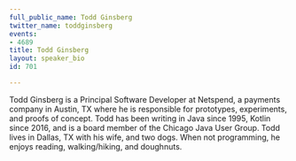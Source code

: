```yaml
---
full_public_name: Todd Ginsberg
twitter_name: toddginsberg
events:
- 4689
title: Todd Ginsberg
layout: speaker_bio
id: 701

---
```

Todd Ginsberg is a Principal Software Developer at Netspend, a payments company in Austin, TX where he is responsible for prototypes, experiments, and proofs of concept. Todd has been writing in Java since 1995, Kotlin since 2016, and is a board member of the Chicago Java User Group. Todd lives in Dallas, TX with his wife, and two dogs. When not programming, he enjoys reading, walking/hiking, and doughnuts.